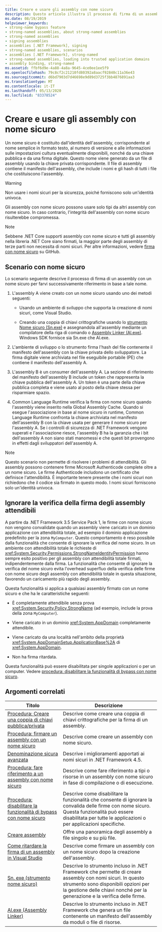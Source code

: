 ```yaml
---
title: Creare e usare gli assembly con nome sicuro
description: Questo articolo illustra il processo di firma di un assembly in .NET con un nome sicuro e successivamente facendovi riferimento con tale nome.
ms.date: 08/19/2019
helpviewer_keywords:
- strong-name bypass feature
- strong-named assemblies, about strong-named assemblies
- strong-named assemblies
- signing assemblies
- assemblies [.NET Framework], signing
- strong-named assemblies, scenarios
- assemblies [.NET Framework], strong-named
- strong-named assemblies, loading into trusted application domains
- assembly binding, strong-named
ms.assetid: ffbf6d9e-4a88-4a8a-9645-4ce0ee1ee5f9
ms.openlocfilehash: 79c8cf2c21210fd80392a8aacf92840c11a36e43
ms.sourcegitcommit: d6bd7903d7d46698e9d89d3725f3bb4876891aa3
ms.translationtype: MT
ms.contentlocale: it-IT
ms.lasthandoff: 05/13/2020
ms.locfileid: "83378524"
---
```

# <a name="create-and-use-strong-named-assemblies"></a>Creare e usare gli assembly con nome sicuro

Un nome sicuro è costituito dall'identità dell'assembly, corrispondente al nome semplice in formato testo, al numero di versione e alle informazioni sulle impostazioni cultura eventualmente disponibili, nonché da una chiave pubblica e da una firma digitale. Questo nome viene generato da un file di assembly usando la chiave privata corrispondente. Il file di assembly contiene il manifesto dell'assembly, che include i nomi e gli hash di tutti i file che costituiscono l'assembly.

> [!WARNING]
> Non usare i nomi sicuri per la sicurezza, poiché forniscono solo un'identità univoca.

Gli assembly con nome sicuro possono usare solo tipi da altri assembly con nome sicuro. In caso contrario, l'integrità dell'assembly con nome sicuro risulterebbe compromessa.

> [!NOTE]
> Sebbene .NET Core supporti assembly con nome sicuro e tutti gli assembly nella libreria .NET Core siano firmati, la maggior parte degli assembly di terze parti non necessita di nomi sicuri. Per altre informazioni, vedere [firma con nome sicuro](https://github.com/dotnet/runtime/blob/master/docs/project/strong-name-signing.md) su GitHub.

## <a name="strong-name-scenario"></a>Scenario con nome sicuro

Lo scenario seguente descrive il processo di firma di un assembly con un nome sicuro per farvi successivamente riferimento in base a tale nome.

1. L'assembly A viene creato con un nome sicuro usando uno dei metodi seguenti:

    - Usando un ambiente di sviluppo che supporta la creazione di nomi sicuri, come Visual Studio.

    - Creando una coppia di chiavi crittografiche usando lo [strumento Nome sicuro (Sn.exe)](../../framework/tools/sn-exe-strong-name-tool.md) e assegnandola all'assembly mediante un compilatore della riga di comando o [Assembly Linker (Al.exe)](../../framework/tools/al-exe-assembly-linker.md). Windows SDK fornisce sia Sn.exe che Al.exe.

2. L'ambiente di sviluppo o lo strumento firma l'hash del file contenente il manifesto dell'assembly con la chiave privata dello sviluppatore. La firma digitale viene archiviata nel file eseguibile portabile (PE) che contiene il manifesto dell'assembly A.

3. L'assembly B è un consumer dell'assembly A. La sezione di riferimento del manifesto dell'assembly B include un token che rappresenta la chiave pubblica dell'assembly A. Un token è una parte della chiave pubblica completa e viene usato al posto della chiave stessa per risparmiare spazio.

4. Common Language Runtime verifica la firma con nome sicuro quando l'assembly viene inserito nella Global Assembly Cache. Quando si esegue l'associazione in base al nome sicuro in runtime, Common Language Runtime confronta la chiave archiviata nel manifesto dell'assembly B con la chiave usata per generare il nome sicuro per l'assembly A. Se i controlli di sicurezza di .NET Framework vengono superati e l'associazione riesce, l'assembly B ha la garanzia che i bit dell'assembly A non siano stati manomessi e che questi bit provengono in effetti dagli sviluppatori dell'assembly A.

> [!NOTE]
> Questo scenario non permette di risolvere i problemi di attendibilità. Gli assembly possono contenere firme Microsoft Authenticode complete oltre a un nome sicuro. Le firme Authenticode includono un certificato che definisce l'attendibilità. È importante tenere presente che i nomi sicuri non richiedono che il codice sia firmato in questo modo. I nomi sicuri forniscono solo un'identità univoca.

## <a name="bypass-signature-verification-of-trusted-assemblies"></a>Ignorare la verifica della firma degli assembly attendibili

A partire da .NET Framework 3.5 Service Pack 1, le firme con nome sicuro non vengono convalidate quando un assembly viene caricato in un dominio applicazione con attendibilità totale, ad esempio il dominio applicazione predefinito per la zona `MyComputer`. Questo comportamento è reso possibile dalla funzionalità che consente di ignorare la verifica del nome sicuro. In un ambiente con attendibilità totale le richieste di <xref:System.Security.Permissions.StrongNameIdentityPermission> hanno sempre esito positivo per gli assembly con attendibilità totale firmati, indipendentemente dalla firma. La funzionalità che consente di ignorare la verifica del nome sicuro evita l'overhead superfluo della verifica delle firme con nome sicuro degli assembly con attendibilità totale in questa situazione, favorendo un caricamento più rapido degli assembly.

Questa funzionalità si applica a qualsiasi assembly firmato con un nome sicuro e che ha le caratteristiche seguenti:

- È completamente attendibile senza prova <xref:System.Security.Policy.StrongName> (ad esempio, include la prova della zona `MyComputer`).

- Viene caricato in un dominio <xref:System.AppDomain> completamente attendibile.

- Viene caricato da una località nell'ambito della proprietà <xref:System.AppDomainSetup.ApplicationBase%2A> di <xref:System.AppDomain>.

- Non ha firma ritardata.

Questa funzionalità può essere disabilitata per singole applicazioni o per un computer. Vedere [procedura: disabilitare la funzionalità di bypass con nome sicuro](disable-strong-name-bypass-feature.md).

## <a name="related-topics"></a>Argomenti correlati

|Titolo|Descrizione|
|-----------|-----------------|
|[Procedura: Creare una coppia di chiavi pubblica/privata](create-public-private-key-pair.md)|Descrive come creare una coppia di chiavi crittografiche per la firma di un assembly.|
|[Procedura: firmare un assembly con un nome sicuro](sign-strong-name.md)|Descrive come creare un assembly con nome sicuro.|
|[Denominazione sicura avanzata](enhanced-strong-naming.md)|Descrive i miglioramenti apportati ai nomi sicuri in .NET Framework 4.5.|
|[Procedura: fare riferimento a un assembly con nome sicuro](reference-strong-named.md)|Descrive come fare riferimento a tipi o risorse in un assembly con nome sicuro in fase di compilazione o di esecuzione.|
|[Procedura: disabilitare la funzionalità di bypass con nome sicuro](disable-strong-name-bypass-feature.md)|Descrive come disabilitare la funzionalità che consente di ignorare la convalida delle firme con nome sicuro. Questa funzionalità può essere disabilitata per tutte le applicazioni o per applicazioni specifiche.|
|[Creare assembly](create.md)|Offre una panoramica degli assembly a file singolo e su più file.|
|[Come ritardare la firma di un assembly in Visual Studio](/visualstudio/ide/managing-assembly-and-manifest-signing#how-to-sign-an-assembly-in-visual-studio)|Descrive come firmare un assembly con un nome sicuro dopo la creazione dell'assembly.|
|[Sn. exe (strumento nome sicuro)](../../framework/tools/sn-exe-strong-name-tool.md)|Descrive lo strumento incluso in .NET Framework che permette di creare assembly con nomi sicuri. In questo strumento sono disponibili opzioni per la gestione delle chiavi nonché per la generazione e la verifica delle firme.|
|[Al.exe (Assembly Linker)](../../framework/tools/al-exe-assembly-linker.md)|Descrive lo strumento incluso in .NET Framework che genera un file contenente un manifesto dell'assembly da moduli o file di risorse.|
